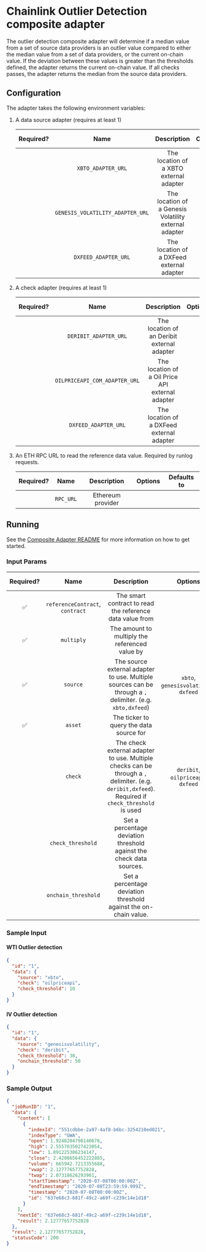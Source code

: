 # Chainlink Outlier Detection composite adapter

The outlier detection composite adapter will determine if a median value from a set of source data providers is an
outlier value compared to either the median value from a set of data providers, or the current on-chain value. If the
deviation between these values is greater than the thresholds defined, the adapter returns the current on-chain value.
If all checks passes, the adapter returns the median from the source data providers.

## Configuration

The adapter takes the following environment variables:

1. A data source adapter (requires at least 1)

   | Required? |               Name               |                      Description                      | Options | Defaults to |
   | :-------: | :------------------------------: | :---------------------------------------------------: | :-----: | :---------: |
   |           |        `XBTO_ADAPTER_URL`        |        The location of a XBTO external adapter        |         |             |
   |           | `GENESIS_VOLATILITY_ADAPTER_URL` | The location of a Genesis Volatility external adapter |         |             |
   |           |       `DXFEED_ADAPTER_URL`       |       The location of a DXFeed external adapter       |         |             |

2. A check adapter (requires at least 1)

   | Required? |             Name              |                   Description                    | Options | Defaults to |
   | :-------: | :---------------------------: | :----------------------------------------------: | :-----: | :---------: |
   |           |     `DERIBIT_ADAPTER_URL`     |   The location of an Deribit external adapter    |         |             |
   |           | `OILPRICEAPI_COM_ADAPTER_URL` | The location of a Oil Price API external adapter |         |             |
   |           |     `DXFEED_ADAPTER_URL`      |    The location of a DXFeed external adapter     |         |             |

3. An ETH RPC URL to read the reference data value. Required by runlog requests.

   | Required? |   Name    |    Description    | Options | Defaults to |
   | :-------: | :-------: | :---------------: | :-----: | :---------: |
   |           | `RPC_URL` | Ethereum provider |         |             |

## Running

See the [Composite Adapter README](../README.md) for more information on how to get started.

### Input Params

| Required? |              Name               |                                                                    Description                                                                    |                Options                | Defaults to |
| :-------: | :-----------------------------: | :-----------------------------------------------------------------------------------------------------------------------------------------------: | :-----------------------------------: | :---------: |
|    ✅     | `referenceContract`, `contract` |                                             The smart contract to read the reference data value from                                              |                                       |             |
|    ✅     |           `multiply`            |                                                  The amount to multiply the referenced value by                                                   |                                       |
|    ✅     |            `source`             |                     The source external adapter to use. Multiple sources can be through a `,` delimiter. (e.g. `xbto,dxfeed`)                     | `xbto`, `genesisvolatility`, `dxfeed` |
|    ✅     |             `asset`             |                                                      The ticker to query the data source for                                                      |                                       |
|           |             `check`             | The check external adapter to use. Multiple checks can be through a `,` delimiter. (e.g. `deribit,dxfeed`). Required if `check_threshold` is used |  `deribit`, `oilpriceapi`, `dxfeed`   |             |
|           |        `check_threshold`        |                                       Set a percentage deviation threshold against the check data sources.                                        |                                       |   0 (off)   |
|           |       `onchain_threshold`       |                                         Set a percentage deviation threshold against the on-chain value.                                          |                                       |   0 (off)   |

### Sample Input

#### WTI Outlier detection

```json
{
  "id": "1",
  "data": {
    "source": "xbto",
    "check": "oilpriceapi",
    "check_threshold": 10
  }
}
```

#### IV Outlier detection

```json
{
  "id": "1",
  "data": {
    "source": "genesisvolatility",
    "check": "deribit",
    "check_threshold": 30,
    "onchain_threshold": 50
  }
}
```

### Sample Output

```json
{
  "jobRunID": "1",
  "data": {
    "content": [
      {
        "indexId": "551cdbbe-2a97-4af8-b6bc-3254210ed021",
        "indexType": "GWA",
        "open": 1.9248204798140678,
        "high": 2.5557035027423054,
        "low": 1.891225386234147,
        "close": 2.4208656452222885,
        "volume": 665942.7213355688,
        "vwap": 2.12777657752828,
        "twap": 2.07318626293901,
        "startTimestamp": "2020-07-08T00:00:00Z",
        "endTimestamp": "2020-07-08T23:59:59.999Z",
        "timestamp": "2020-07-08T00:00:00Z",
        "id": "637e68c3-681f-49c2-a69f-c239c14e1d18"
      }
    ],
    "nextId": "637e68c3-681f-49c2-a69f-c239c14e1d18",
    "result": 2.12777657752828
  },
  "result": 2.12777657752828,
  "statusCode": 200
}
```
